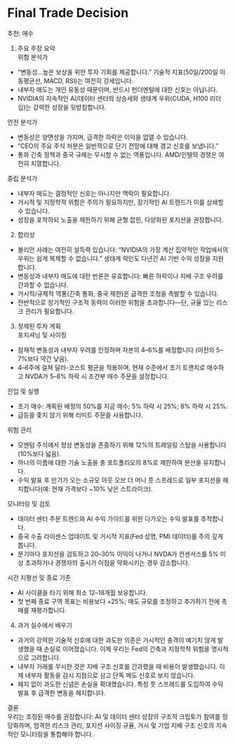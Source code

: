 # Final Trade Decision

추천: 매수

1. 주요 주장 요약  
위험 분석가  
- “변동성…높은 보상을 위한 투자 기회를 제공합니다.” 기술적 지표(50일/200일 이동평균선, MACD, RSI)는 여전히 강세입니다.  
- 내부자 매도는 개인 유동성 때문이며, 반드시 펀더멘털에 대한 신호는 아닙니다.  
- NVIDIA의 지속적인 AI/데이터 센터의 상승세와 생태계 우위(CUDA, H100 리더십)는 강력한 성장을 뒷받침합니다.

안전 분석가  
- 변동성은 양면성을 가지며, 급격한 하락은 이익을 없앨 수 있습니다.  
- “CEO의 주요 주식 처분은 일반적으로 단기 전망에 대해 경고 신호를 보냅니다.”  
- 통화 긴축 정책과 중국 규제는 무시할 수 없는 역풍입니다. AMD/인텔의 경쟁은 여전히 치열합니다.

중립 분석가  
- 내부자 매도는 결정적인 신호는 아니지만 맥락이 필요합니다.  
- 거시적 및 지정학적 위험은 주의가 필요하지만, 장기적인 AI 트렌드가 이를 상쇄할 수 있습니다.  
- 성장을 포착하되 노출을 제한하기 위해 균형 잡힌, 다양화된 포지션을 권장합니다.

2. 합리성  
- 불리안 사례는 여전히 설득력 있습니다: “NVIDIA의 가장 계산 집약적인 작업에서의 우위는 쉽게 복제할 수 없습니다.” 생태계 락인도 다년간 AI 기반 수익 성장을 지원합니다.  
- 변동성과 내부자 매도에 대한 반론은 유효합니다: 빠른 하락이나 지배 구조 우려를 간과할 수 없습니다.  
- 거시적/규제적 역풍(긴축 통화, 중국 제한)은 급격한 조정을 촉발할 수 있습니다.  
- 전반적으로 장기적인 구조적 동력이 이러한 위험을 초과합니다—단, 규율 있는 리스크 관리가 필요합니다.

3. 정제된 투자 계획  
포지셔닝 및 사이징  
- 잠재적 변동성과 내부자 우려를 인정하며 자본의 4–6%를 배정합니다 (이전의 5–7%보다 약간 낮음).  
- 4–6주에 걸쳐 달러-코스트 평균을 적용하며, 현재 수준에서 초기 트랜치로 매수하고 NVDA가 5–8% 하락 시 조건부 매수 주문을 설정합니다.

진입 및 실행  
- 초기 매수: 계획된 배정의 50%를 지금 매수; 5% 하락 시 25%; 8% 하락 시 25%.  
- 급등을 좇지 않기 위해 리미트 주문을 사용합니다.

위험 관리  
- 모멘텀 주식에서 정상 변동성을 존중하기 위해 12%의 트레일링 스탑을 사용합니다(10%보다 넓음).  
- 하나의 이름에 대한 기술 노출을 총 포트폴리오의 8%로 제한하여 분산을 유지합니다.  
- 수익 발표 후 만기가 오는 소규모 아웃 오브 더 머니 풋 스프레드로 일부 포지션을 헤지합니다(예: 현재 가격보다 ~10% 낮은 스트라이크).

모니터링 및 검토  
- 데이터 센터 주문 트렌드와 AI 수익 가이드를 위한 다가오는 수익 발표를 추적합니다.  
- 중국 수출 라이센스 업데이트 및 거시적 지표(Fed 성명, PMI 데이터)를 주의 깊게 봅니다.  
- 분기마다 포지션을 검토하고 20–30% 이익이 나거나 NVDA가 컨센서스를 5% 이상 초과하거나 경쟁자의 출시가 이점을 약화시키는 경우 감소합니다.

시간 지평선 및 종료 기준  
- AI 사이클을 타기 위해 최소 12–18개월 보유합니다.  
- 첫 번째 종료 구역 목표는 비용보다 +25%; 매도 규모를 조정하고 추가하기 전에 촉매를 재평가합니다.

4. 과거 실수에서 배우기  
- 과거의 강력한 기술적 신호에 대한 과도한 의존은 거시적인 충격이 예기치 않게 발생했을 때 손실로 이어졌습니다. 이제 우리는 Fed의 긴축과 지정학적 위험을 명시적으로 고려합니다.  
- 내부자 거래를 무시한 것은 지배 구조 신호를 간과했을 때 비용이 발생했습니다. 이제 내부자 활동을 감시 지점으로 삼고 단독 매도 신호로 보지 않습니다.  
- 헤지 없이 과도한 신념은 손실을 확대했습니다. 특정 풋 스프레드를 도입하여 수익 발표 후 급격한 변동을 헤지합니다.

결론  
우리는 조정된 매수를 권장합니다: AI 및 데이터 센터 성장의 구조적 크립토가 참여를 정당화하며, 엄격한 리스크 관리, 포지션 사이징 규율, 거시 및 기업 지배 구조 신호의 지속적인 모니터링을 통합해야 합니다.
